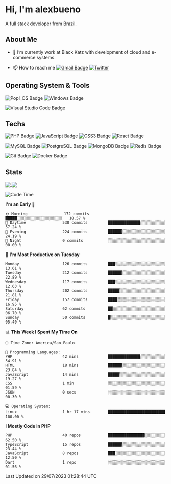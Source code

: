 # Hi, I'm alexbueno

A full stack developer from Brazil.

## About Me

- 🌱 I’m currently work at Black Katz with development of cloud and e-commerce systems.

- 📫 How to reach me [![Gmail Badge](https://img.shields.io/badge/-gmail-c14438?style=for-the-badge&logo=Gmail&logoColor=ffffff)](mailto:alexsandrofbueno@gmail.com) [![Twitter](https://img.shields.io/badge/twitter-1DA1F2.svg?style=for-the-badge&logo=twitter&logoColor=ffffff)](https://twitter.com/Alex_Bueno_7)

## Operating System & Tools

![Pop!_OS Badge](https://img.shields.io/badge/Pop!__OS-48B9C7?logo=popos&logoColor=fff&style=flat)
![Windows Badge](https://img.shields.io/badge/Windows-0078D6?logo=windows&logoColor=fff&style=flat)

![Visual Studio Code Badge](https://img.shields.io/badge/Visual%20Studio%20Code-007ACC?logo=visualstudiocode&logoColor=fff&style=flat)

## Techs

![PHP Badge](https://img.shields.io/badge/PHP-777BB4?logo=php&logoColor=fff&style=flat)
![JavaScript Badge](https://img.shields.io/badge/JavaScript-F7DF1E?logo=javascript&logoColor=000&style=flat)
![CSS3 Badge](https://img.shields.io/badge/CSS3-1572B6?logo=css3&logoColor=fff&style=flat)
![React Badge](https://img.shields.io/badge/React-61DAFB?logo=react&logoColor=000&style=flat)

![MySQL Badge](https://img.shields.io/badge/MySQL-4479A1?logo=mysql&logoColor=fff&style=flat)
![PostgreSQL Badge](https://img.shields.io/badge/PostgreSQL-4169E1?logo=postgresql&logoColor=fff&style=flat)
![MongoDB Badge](https://img.shields.io/badge/MongoDB-47A248?logo=mongodb&logoColor=fff&style=flat)
![Redis Badge](https://img.shields.io/badge/Redis-DC382D?logo=redis&logoColor=fff&style=flat)

![Git Badge](https://img.shields.io/badge/Git-F05032?logo=git&logoColor=fff&style=flat)
![Docker Badge](https://img.shields.io/badge/Docker-2496ED?logo=docker&logoColor=fff&style=flat)


## Stats

<a href="https://github.com/anuraghazra/github-readme-stats">
  <img align="center" src="https://github-readme-stats.vercel.app/api?username=alexbueno7&hide=contribs,prs&show_icons=true&theme=radical" />
</a>
<a href="https://github.com/anuraghazra/convoychat">
  <img align="center" src="https://github-readme-stats.vercel.app/api/top-langs/?username=alexbueno7" />
</a>

<!--START_SECTION:waka-->
![Code Time](http://img.shields.io/badge/Code%20Time-768%20hrs%204%20mins-blue)

**I'm an Early 🐤** 

```text
🌞 Morning                172 commits         █████░░░░░░░░░░░░░░░░░░░░   18.57 % 
🌆 Daytime                530 commits         ██████████████░░░░░░░░░░░   57.24 % 
🌃 Evening                224 commits         ██████░░░░░░░░░░░░░░░░░░░   24.19 % 
🌙 Night                  0 commits           ░░░░░░░░░░░░░░░░░░░░░░░░░   00.00 % 
```
📅 **I'm Most Productive on Tuesday** 

```text
Monday                   126 commits         ███░░░░░░░░░░░░░░░░░░░░░░   13.61 % 
Tuesday                  212 commits         ██████░░░░░░░░░░░░░░░░░░░   22.89 % 
Wednesday                117 commits         ███░░░░░░░░░░░░░░░░░░░░░░   12.63 % 
Thursday                 202 commits         █████░░░░░░░░░░░░░░░░░░░░   21.81 % 
Friday                   157 commits         ████░░░░░░░░░░░░░░░░░░░░░   16.95 % 
Saturday                 62 commits          ██░░░░░░░░░░░░░░░░░░░░░░░   06.70 % 
Sunday                   50 commits          █░░░░░░░░░░░░░░░░░░░░░░░░   05.40 % 
```


📊 **This Week I Spent My Time On** 

```text
🕑︎ Time Zone: America/Sao_Paulo

💬 Programming Languages: 
PHP                      42 mins             ██████████████░░░░░░░░░░░   54.91 % 
HTML                     18 mins             ██████░░░░░░░░░░░░░░░░░░░   23.84 % 
JavaScript               14 mins             █████░░░░░░░░░░░░░░░░░░░░   19.27 % 
CSS                      1 min               ░░░░░░░░░░░░░░░░░░░░░░░░░   01.59 % 
JSON                     0 secs              ░░░░░░░░░░░░░░░░░░░░░░░░░   00.30 % 

💻 Operating System: 
Linux                    1 hr 17 mins        █████████████████████████   100.00 % 
```

**I Mostly Code in PHP** 

```text
PHP                      40 repos            ████████████████░░░░░░░░░   62.50 % 
TypeScript               15 repos            ██████░░░░░░░░░░░░░░░░░░░   23.44 % 
JavaScript               8 repos             ███░░░░░░░░░░░░░░░░░░░░░░   12.50 % 
Dart                     1 repo              ░░░░░░░░░░░░░░░░░░░░░░░░░   01.56 % 
```




 Last Updated on 29/07/2023 01:28:44 UTC
<!--END_SECTION:waka-->
